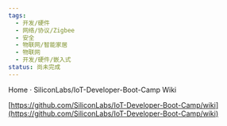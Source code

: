 ```yaml
---
tags:
  - 开发/硬件
  - 网络/协议/Zigbee
  - 安全
  - 物联网/智能家居
  - 物联网
  - 开发/硬件/嵌入式
status: 尚未完成
---
```

Home · SiliconLabs/IoT-Developer-Boot-Camp Wiki

[https://github.com/SiliconLabs/IoT-Developer-Boot-Camp/wiki](https://github.com/SiliconLabs/IoT-Developer-Boot-Camp/wiki)
